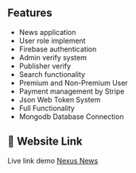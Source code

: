 ## Features

- News application
- User role implement
- Firebase authentication
- Admin verify system
- Publisher verify
- Search functionality
- Premium and Non-Premium User
- Payment management by Stripe
- Json Web Token System
- Full Functionality
- Mongodb Database Connection

## 🔗 Website Link

Live link demo [Nexus News](https://nexus-news-5bb9e.web.app/)
